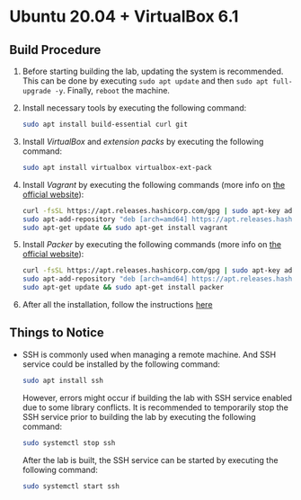 
# Ubuntu 20.04 + VirtualBox 6.1

## Build Procedure

1. Before starting building the lab, updating the system is recommended. This can be done by executing `sudo apt update` and then `sudo apt full-upgrade -y`. Finally, `reboot` the machine.

2. Install necessary tools by executing the following command:

   ```bash
   sudo apt install build-essential curl git
   ```

3. Install *VirtualBox* and *extension packs* by executing the following command:

   ```bash
   sudo apt install virtualbox virtualbox-ext-pack
   ```

4. Install *Vagrant* by executing the following commands (more info on [the official website](https://www.vagrantup.com/downloads)):

   ```bash
   curl -fsSL https://apt.releases.hashicorp.com/gpg | sudo apt-key add -
   sudo apt-add-repository "deb [arch=amd64] https://apt.releases.hashicorp.com $(lsb_release -cs) main"
   sudo apt-get update && sudo apt-get install vagrant
   ```

5. Install *Packer* by executing the following commands (more info on [the official website](https://www.packer.io/downloads)):

   ```bash
   curl -fsSL https://apt.releases.hashicorp.com/gpg | sudo apt-key add -
   sudo apt-add-repository "deb [arch=amd64] https://apt.releases.hashicorp.com $(lsb_release -cs) main"
   sudo apt-get update && sudo apt-get install packer
   ```

6. After all the installation, follow the instructions [here](https://www.detectionlab.network/deployment/linuxvm/#instructions)

## Things to Notice

- SSH is commonly used when managing a remote machine. And SSH service could be installed by the following command:

  ```bash
  sudo apt install ssh
  ```

  However, errors might occur if building the lab with SSH service enabled due to some library conflicts. It is recommended to temporarily stop the SSH service prior to building the lab by executing the following command:

  ```bash
  sudo systemctl stop ssh
  ```

  After the lab is built, the SSH service can be started by executing the following command:

  ```bash
  sudo systemctl start ssh
  ```
